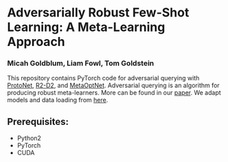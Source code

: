 # Adversarially Robust Few-Shot Learning:  A Meta-Learning Approach

### Micah Goldblum, Liam Fowl, Tom Goldstein

This repository contains PyTorch code for adversarial querying with [ProtoNet](https://arxiv.org/abs/1703.05175), [R2-D2](https://arxiv.org/abs/1805.08136), and [MetaOptNet](https://arxiv.org/pdf/1904.03758.pdf).  Adversarial querying is an algorithm for producing robust meta-learners.  More can be found in our [paper](http://arxiv.org/abs/1910.00982).  We adapt models and data loading from [here](https://github.com/kjunelee/MetaOptNet).

## Prerequisites:
* Python2
* PyTorch
* CUDA
